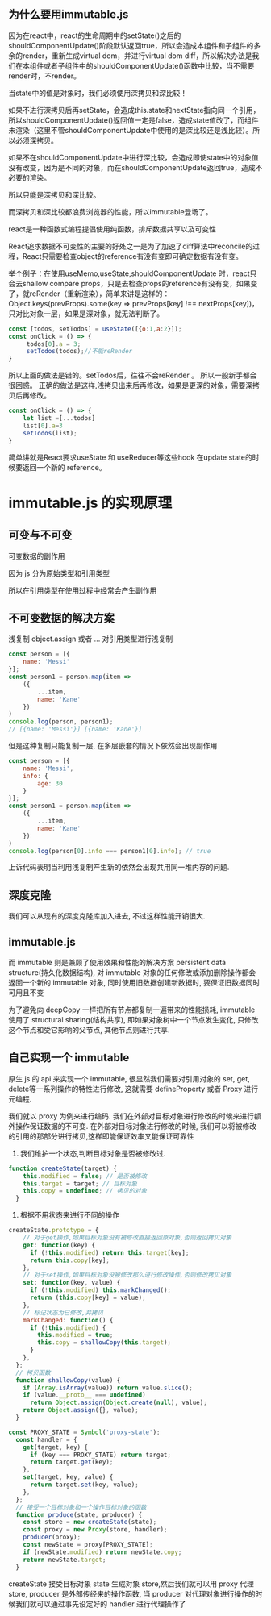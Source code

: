 ## 为什么要用immutable.js

因为在react中，react的生命周期中的setState()之后的shouldComponentUpdate()阶段默认返回true，所以会造成本组件和子组件的多余的render，重新生成virtual dom，并进行virtual dom diff，所以解决办法是我们在本组件或者子组件中的shouldComponentUpdate()函数中比较，当不需要render时，不render。

当state中的值是对象时，我们必须使用深拷贝和深比较！

如果不进行深拷贝后再setState，会造成this.state和nextState指向同一个引用，所以shouldComponentUpdate()返回值一定是false，造成state值改了，而组件未渲染（这里不管shouldComponentUpdate中使用的是深比较还是浅比较）。所以必须深拷贝。

如果不在shouldComponentUpdate中进行深比较，会造成即使state中的对象值没有改变，因为是不同的对象，而在shouldComponentUpdate返回true，造成不必要的渲染。

所以只能是深拷贝和深比较。

而深拷贝和深比较都浪费浏览器的性能，所以immutable登场了。

react是一种函数式编程提倡使用纯函数，排斥数据共享以及可变性

React追求数据不可变性的主要的好处之一是为了加速了diff算法中reconcile的过程，React只需要检查object的reference有没有变即可确定数据有没有变。

举个例子：在使用useMemo,useState,shouldComponentUpdate 时，react只会去shallow compare props，只是去检查props的reference有没有变，如果变了，就reRender（重新渲染），简单来讲是这样的：Object.keys(prevProps).some(key => prevProps[key] !== nextProps[key])，只对比对象一层，如果是深对象，就无法判断了。

```javascript
const [todos, setTodos] = useState([{o:1,a:2}]);
const onClick = () => {
     todos[0].a = 3;
     setTodos(todos);//不能reRender
}

```

所以上面的做法是错的。setTodos后，往往不会reRender 。 所以一般新手都会很困惑。
正确的做法是这样,浅拷贝出来后再修改，如果是更深的对象，需要深拷贝后再修改。

```javascript
const onClick = () => { 
    let list =[...todos]
    list[0].a=3
    setTodos(list);
}
```

简单讲就是React要求useState 和 useReducer等这些hook 在update state的时候要返回一个新的 reference。

# immutable.js 的实现原理

## 可变与不可变

可变数据的副作用

因为 js 分为原始类型和引用类型

所以在引用类型在使用过程中经常会产生副作用

## 不可变数据的解决方案

浅复制 object.assign 或者 ... 对引用类型进行浅复制

``` js
const person = [{
    name: 'Messi'
}];
const person1 = person.map(item =>
    ({
        ...item,
        name: 'Kane'
    })
)
console.log(person, person1);
// [{name: 'Messi'}] [{name: 'Kane'}]
```

但是这种复制只能复制一层, 在多层嵌套的情况下依然会出现副作用

``` js
const person = [{
    name: 'Messi',
    info: {
        age: 30
    }
}];
const person1 = person.map(item =>
    ({
        ...item,
        name: 'Kane'
    })
)
console.log(person[0].info === person1[0].info); // true
```

上诉代码表明当利用浅复制产生新的依然会出现共用同一堆内存的问题.

## 深度克隆

  我们可以从现有的深度克隆库加入进去, 不过这样性能开销很大.

## immutable.js

  而 immutable 则是兼顾了使用效果和性能的解决方案
  persistent data structure(持久化数据结构), 对 immutable 对象的任何修改或添加删除操作都会返回一个新的 immutable 对象, 同时使用旧数据创建新数据时, 要保证旧数据同时可用且不变

为了避免向 deepCopy 一样把所有节点都复制一遍带来的性能损耗, immutable 使用了 structural sharing(结构共享), 即如果对象树中一个节点发生变化, 只修改这个节点和受它影响的父节点, 其他节点则进行共享.

## 自己实现一个 immutable

  原生 js 的 api 来实现一个 immutable, 很显然我们需要对引用对象的 set, get, delete等一系列操作的特性进行修改, 这就需要 defineProperty 或者 Proxy 进行元编程.

  我们就以 proxy 为例来进行编码. 我们在外部对目标对象进行修改的时候来进行额外操作保证数据的不可变.
  在外部对目标对象进行修改的时候, 我们可以将被修改的引用的那部分进行拷贝,这样即能保证效率又能保证可靠性

1. 我们维护一个状态,判断目标对象是否被修改过.

```js
function createState(target) {
    this.modified = false; // 是否被修改
    this.target = target; // 目标对象
    this.copy = undefined; // 拷贝的对象
  }

```

1. 根据不用状态来进行不同的操作

```js
createState.prototype = {
    // 对于get操作,如果目标对象没有被修改直接返回原对象,否则返回拷贝对象
    get: function(key) {
      if (!this.modified) return this.target[key];
      return this.copy[key];
    },
    // 对于set操作,如果目标对象没被修改那么进行修改操作,否则修改拷贝对象
    set: function(key, value) {
      if (!this.modified) this.markChanged();
      return (this.copy[key] = value);
    },
    // 标记状态为已修改,并拷贝
    markChanged: function() {
      if (!this.modified) {
        this.modified = true;
        this.copy = shallowCopy(this.target);
      }
    },
  };
  // 拷贝函数
  function shallowCopy(value) {
    if (Array.isArray(value)) return value.slice();
    if (value.__proto__ === undefined)
      return Object.assign(Object.create(null), value);
    return Object.assign({}, value);
  }
```

```js
const PROXY_STATE = Symbol('proxy-state');
  const handler = {
    get(target, key) {
      if (key === PROXY_STATE) return target;
      return target.get(key);
    },
    set(target, key, value) {
      return target.set(key, value);
    },
  };
  // 接受一个目标对象和一个操作目标对象的函数
  function produce(state, producer) {
    const store = new createState(state);
    const proxy = new Proxy(store, handler);
    producer(proxy);
    const newState = proxy[PROXY_STATE];
    if (newState.modified) return newState.copy;
    return newState.target;
  }
```

createState 接受目标对象 state 生成对象 store,然后我们就可以用 proxy 代理 store, producer 是外部传经来的操作函数, 当 producer 对代理对象进行操作的时候我们就可以通过事先设定好的 handler 进行代理操作了
